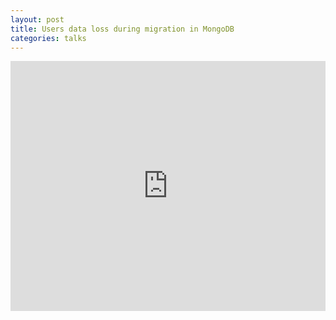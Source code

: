 ```yaml
---
layout: post
title: Users data loss during migration in MongoDB
categories: talks
---
```


<iframe src="https://docs.google.com/presentation/d/1sEp46K_MXgUvjhLb91tooSoBjoezR_WmU3Xqrt_98AQ/embed?start=false&loop=false&delayms=3000" frameborder="0" width="100%" height="400" allowfullscreen="true" mozallowfullscreen="true" webkitallowfullscreen="true"></iframe>